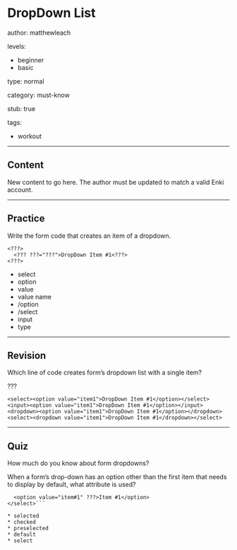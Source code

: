 # DropDown List
author: matthewleach

levels:
  - beginner
  - basic

type: normal

category: must-know

stub: true


tags:
  - workout


---
## Content

New content to go here. The author must be updated to match a valid Enki account.

---
## Practice

Write the form code that creates an item of a dropdown.

```
<???>
  <??? ???="???">DropDown Item #1<???>
<???>
```
* select
* option
* value
* value name
* /option
* /select
* input
* type

---
## Revision

Which line of code creates form’s dropdown list with a single item?

???

`<select><option value="item1">DropDown Item #1</option></select>`
`<input><option value="item1">DropDown Item #1</option></input>`
`<dropdown><option value="item1">DropDown Item #1</option></dropdown>`
`<select><dropdown value="item1">DropDown Item #1</dropdown></select>`

---
## Quiz

How much do you know about form dropdowns?

When a form’s drop-down has an option other than the first item that needs to display by default, what attribute is used?

```<select>
  <option value="item#1" ???>Item #1</option>
</select>```

* selected
* checked
* preselected
* default
* select



